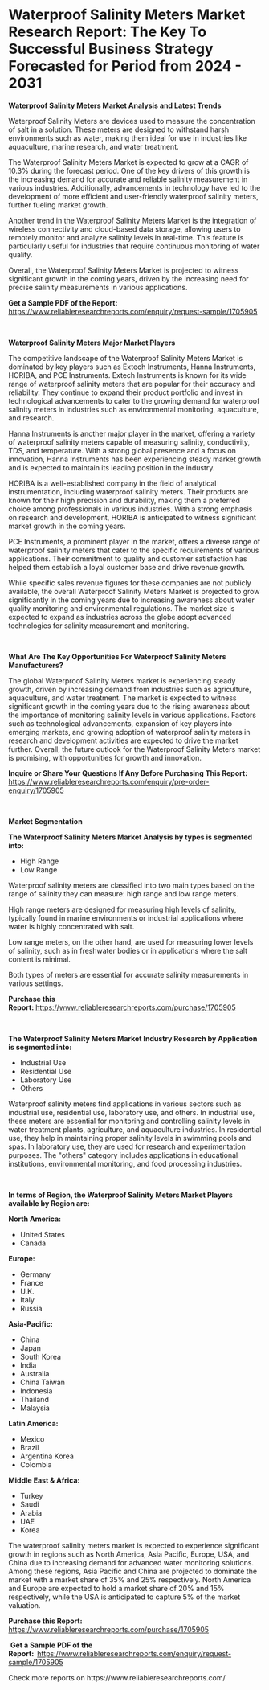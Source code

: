 <p><h1>Waterproof Salinity Meters Market Research Report: The Key To Successful Business Strategy Forecasted for Period from 2024 - 2031</h1></p><p><strong>Waterproof Salinity Meters Market Analysis and Latest Trends</strong></p>
<p><p>Waterproof Salinity Meters are devices used to measure the concentration of salt in a solution. These meters are designed to withstand harsh environments such as water, making them ideal for use in industries like aquaculture, marine research, and water treatment.</p><p>The Waterproof Salinity Meters Market is expected to grow at a CAGR of 10.3% during the forecast period. One of the key drivers of this growth is the increasing demand for accurate and reliable salinity measurement in various industries. Additionally, advancements in technology have led to the development of more efficient and user-friendly waterproof salinity meters, further fueling market growth.</p><p>Another trend in the Waterproof Salinity Meters Market is the integration of wireless connectivity and cloud-based data storage, allowing users to remotely monitor and analyze salinity levels in real-time. This feature is particularly useful for industries that require continuous monitoring of water quality.</p><p>Overall, the Waterproof Salinity Meters Market is projected to witness significant growth in the coming years, driven by the increasing need for precise salinity measurements in various applications.</p></p>
<p><strong>Get a Sample PDF of the Report:&nbsp;</strong> <a href="https://www.reliableresearchreports.com/enquiry/request-sample/1705905">https://www.reliableresearchreports.com/enquiry/request-sample/1705905</a></p>
<p>&nbsp;</p>
<p><strong>Waterproof Salinity Meters Major Market Players</strong></p>
<p><p>The competitive landscape of the Waterproof Salinity Meters Market is dominated by key players such as Extech Instruments, Hanna Instruments, HORIBA, and PCE Instruments. Extech Instruments is known for its wide range of waterproof salinity meters that are popular for their accuracy and reliability. They continue to expand their product portfolio and invest in technological advancements to cater to the growing demand for waterproof salinity meters in industries such as environmental monitoring, aquaculture, and research.</p><p>Hanna Instruments is another major player in the market, offering a variety of waterproof salinity meters capable of measuring salinity, conductivity, TDS, and temperature. With a strong global presence and a focus on innovation, Hanna Instruments has been experiencing steady market growth and is expected to maintain its leading position in the industry.</p><p>HORIBA is a well-established company in the field of analytical instrumentation, including waterproof salinity meters. Their products are known for their high precision and durability, making them a preferred choice among professionals in various industries. With a strong emphasis on research and development, HORIBA is anticipated to witness significant market growth in the coming years.</p><p>PCE Instruments, a prominent player in the market, offers a diverse range of waterproof salinity meters that cater to the specific requirements of various applications. Their commitment to quality and customer satisfaction has helped them establish a loyal customer base and drive revenue growth.</p><p>While specific sales revenue figures for these companies are not publicly available, the overall Waterproof Salinity Meters Market is projected to grow significantly in the coming years due to increasing awareness about water quality monitoring and environmental regulations. The market size is expected to expand as industries across the globe adopt advanced technologies for salinity measurement and monitoring.</p></p>
<p>&nbsp;</p>
<p><strong>What Are The Key Opportunities For Waterproof Salinity Meters Manufacturers?</strong></p>
<p><p>The global Waterproof Salinity Meters market is experiencing steady growth, driven by increasing demand from industries such as agriculture, aquaculture, and water treatment. The market is expected to witness significant growth in the coming years due to the rising awareness about the importance of monitoring salinity levels in various applications. Factors such as technological advancements, expansion of key players into emerging markets, and growing adoption of waterproof salinity meters in research and development activities are expected to drive the market further. Overall, the future outlook for the Waterproof Salinity Meters market is promising, with opportunities for growth and innovation.</p></p>
<p><strong>Inquire or Share Your Questions If Any Before Purchasing This Report:</strong> <a href="https://www.reliableresearchreports.com/enquiry/pre-order-enquiry/1705905">https://www.reliableresearchreports.com/enquiry/pre-order-enquiry/1705905</a></p>
<p>&nbsp;</p>
<p><strong>Market Segmentation</strong></p>
<p><strong>The Waterproof Salinity Meters Market Analysis by types is segmented into:</strong></p>
<p><ul><li>High Range</li><li>Low Range</li></ul></p>
<p><p>Waterproof salinity meters are classified into two main types based on the range of salinity they can measure: high range and low range meters. </p><p>High range meters are designed for measuring high levels of salinity, typically found in marine environments or industrial applications where water is highly concentrated with salt. </p><p>Low range meters, on the other hand, are used for measuring lower levels of salinity, such as in freshwater bodies or in applications where the salt content is minimal. </p><p>Both types of meters are essential for accurate salinity measurements in various settings.</p></p>
<p><strong>Purchase this Report:&nbsp;</strong><a href="https://www.reliableresearchreports.com/purchase/1705905">https://www.reliableresearchreports.com/purchase/1705905</a></p>
<p>&nbsp;</p>
<p><strong>The Waterproof Salinity Meters Market Industry Research by Application is segmented into:</strong></p>
<p><ul><li>Industrial Use</li><li>Residential Use</li><li>Laboratory Use</li><li>Others</li></ul></p>
<p><p>Waterproof salinity meters find applications in various sectors such as industrial use, residential use, laboratory use, and others. In industrial use, these meters are essential for monitoring and controlling salinity levels in water treatment plants, agriculture, and aquaculture industries. In residential use, they help in maintaining proper salinity levels in swimming pools and spas. In laboratory use, they are used for research and experimentation purposes. The "others" category includes applications in educational institutions, environmental monitoring, and food processing industries.</p></p>
<p>&nbsp;</p>
<p><strong>In terms of Region, the Waterproof Salinity Meters Market Players available by Region are:</strong></p>
<p>
    <p> <strong> North America: </strong>
        <ul>
            <li>United States</li>
            <li>Canada</li>
        </ul>
        </p> 
    <p> <strong> Europe: </strong>
        <ul>
            <li>Germany</li>
            <li>France</li>
            <li>U.K.</li>
            <li>Italy</li>
            <li>Russia</li>
        </ul>
        </p> 
    <p> <strong> Asia-Pacific: </strong>
        <ul>
            <li>China</li>
            <li>Japan</li>
            <li>South Korea</li>
            <li>India</li>
            <li>Australia</li>
            <li>China Taiwan</li>
            <li>Indonesia</li>
            <li>Thailand</li>
            <li>Malaysia</li>
        </ul>
        </p> 
    <p> <strong> Latin America: </strong>
        <ul>
            <li>Mexico</li>
            <li>Brazil</li>
            <li>Argentina Korea</li>
            <li>Colombia</li>
        </ul>
        </p> 
    <p> <strong> Middle East & Africa: </strong>
        <ul>
            <li>Turkey</li>
            <li>Saudi</li>
            <li>Arabia</li>
            <li>UAE</li>
            <li>Korea</li>
        </ul>
    </p>
    </p>
<p><p>The waterproof salinity meters market is expected to experience significant growth in regions such as North America, Asia Pacific, Europe, USA, and China due to increasing demand for advanced water monitoring solutions. Among these regions, Asia Pacific and China are projected to dominate the market with a market share of 35% and 25% respectively. North America and Europe are expected to hold a market share of 20% and 15% respectively, while the USA is anticipated to capture 5% of the market valuation.</p></p>
<p><strong>Purchase this Report: </strong><a href="https://www.reliableresearchreports.com/purchase/1705905">https://www.reliableresearchreports.com/purchase/1705905</a></p>
<p>&nbsp;<strong>Get a Sample PDF of the Report:&nbsp;&nbsp;</strong><a href="https://www.reliableresearchreports.com/enquiry/request-sample/1705905">https://www.reliableresearchreports.com/enquiry/request-sample/1705905</a></p>
<p><strong></strong></p>
<p>Check more reports on https://www.reliableresearchreports.com/</p>